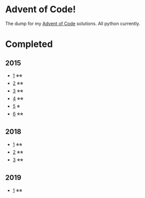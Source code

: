 # Advent of Code!
The dump for my [Advent of Code](http://adventofcode.com/) solutions. All python currently.
# Completed
## __2015__
* [1](https://adventofcode.com/2015/day/1) __⭐⭐__
* [2](https://adventofcode.com/2015/day/2) __⭐⭐__
* [3](https://adventofcode.com/2015/day/3) __⭐⭐__
* [4](https://adventofcode.com/2015/day/4) __⭐⭐__
* [5](https://adventofcode.com/2015/day/5) __⭐__
* [6](https://adventofcode.com/2015/day/6) __⭐⭐__
## __2018__
* [1](https://adventofcode.com/2018/day/1) __⭐⭐__
* [2](https://adventofcode.com/2018/day/2) __⭐⭐__
* [3](https://adventofcode.com/2018/day/3) __⭐⭐__
## __2019__
* [1](https://adventofcode.com/2019/1) __⭐⭐__
